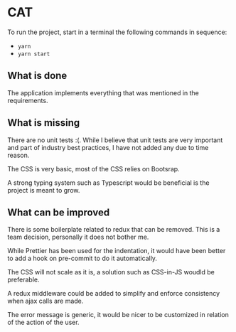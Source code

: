# CAT

To run the project, start in a terminal the following commands in sequence:
 
 -  `yarn`
 - `yarn start`

## What is done
The application implements everything that was mentioned in the requirements.

## What is missing

There are no unit tests :(. While I believe that unit tests are very important and part of industry best practices, I have not added any due to time reason.

The CSS is very basic, most of the CSS relies on Bootsrap.

A strong typing system such as Typescript would be beneficial is the project is meant to grow.


## What can be improved

There is some boilerplate related to redux that can be removed. This is a team decision, personally it does not bother me.

While Prettier has been used for the indentation, it would have been better to add a hook on pre-commit to do it automatically.

The CSS will not scale as it is, a solution such as CSS-in-JS woudld be preferable.

A redux middleware could be added to simplify and enforce consistency when ajax calls are made.

The error message is generic, it would be nicer to be customized in relation of the action of the user.

